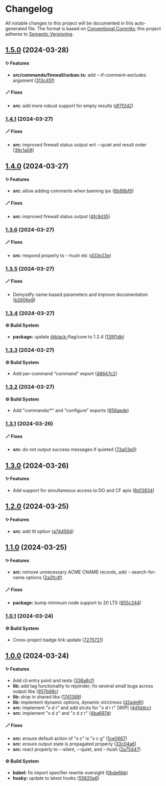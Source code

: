 # Changelog

All notable changes to this project will be documented in this auto-generated
file. The format is based on [Conventional Commits][1];
this project adheres to [Semantic Versioning][2].

## [1.5.0][3] (2024-03-28)

#### ✨ Features

- **src/commands/firewall/unban.ts:** add --if-comment-excludes argument ([313c45f][4])

#### 🪄 Fixes

- **src:** add more robust support for empty results ([df7f2d2][5])

### [1.4.1][6] (2024-03-27)

#### 🪄 Fixes

- **src:** improved firewall status output wrt --quiet and result order ([39c1a08][7])

## [1.4.0][8] (2024-03-27)

#### ✨ Features

- **src:** allow adding comments when banning ips ([6b88bf6][9])

#### 🪄 Fixes

- **src:** improved firewall status output ([4fc9d35][10])

### [1.3.6][11] (2024-03-27)

#### 🪄 Fixes

- **src:** respond properly to --hush etc ([d33e23e][12])

### [1.3.5][13] (2024-03-27)

#### 🪄 Fixes

- Demystify name-based parameters and improve documentation ([b2606e9][14])

### [1.3.4][15] (2024-03-27)

#### ⚙️ Build System

- **package:** update [@black-][16]flag/core to 1.2.4 ([139f1db][17])

### [1.3.3][18] (2024-03-27)

#### ⚙️ Build System

- Add per-command "command" export ([48647c2][19])

### [1.3.2][20] (2024-03-27)

#### ⚙️ Build System

- Add "commands/\*" and "configure" exports ([956aede][21])

### [1.3.1][22] (2024-03-26)

#### 🪄 Fixes

- **src:** do not output success messages if quieted ([73a03e0][23])

## [1.3.0][24] (2024-03-26)

#### ✨ Features

- Add support for simultaneous access to DO and CF apis ([8d13834][25])

## [1.2.0][26] (2024-03-25)

#### ✨ Features

- **src:** add ttl option ([a744584][27])

## [1.1.0][28] (2024-03-25)

#### ✨ Features

- **src:** remove unnecessary ACME CNAME records, add --search-for-name options ([2a2fcdf][29])

#### 🪄 Fixes

- **package:** bump minimum node support to 20 LTS ([855c244][30])

### [1.0.1][31] (2024-03-24)

#### ⚙️ Build System

- Cross-project badge link update ([7275721][32])

## [1.0.0][33] (2024-03-24)

#### ✨ Features

- Add cli entry point and tests ([336a8cf][34])
- **lib:** add tag functionality to rejoinder; fix several small bugs across output libs ([957b68c][35])
- **lib:** drop in shared libs ([1741368][36])
- **lib:** implement dynamic options, dynamic strictness ([d2ade6f][37])
- **src:** implement "x d r" and add struts for "x d r r" \[WIP] ([4d1ddcc][38])
- **src:** implement "x d z" and "x d z r" ([4ba697d][39])

#### 🪄 Fixes

- **src:** ensure default action of "x c" is "x c g" ([1ce0667][40])
- **src:** ensure output state is propagated properly ([33c04a6][41])
- **src:** react properly to --silent, --quiet, and --hush ([2a75447][42])

#### ⚙️ Build System

- **babel:** fix import specifier rewrite oversight ([0bde6bb][43])
- **husky:** update to latest hooks ([55820a6][44])

[1]: https://conventionalcommits.org
[2]: https://semver.org
[3]: https://github.com/Xunnamius/xunnctl/compare/v1.4.1...v1.5.0
[4]: https://github.com/Xunnamius/xunnctl/commit/313c45fbac9ea9b36fa20917a4458b0452b9913f
[5]: https://github.com/Xunnamius/xunnctl/commit/df7f2d21fef57e322efbf2975ccee70cb42ba3c2
[6]: https://github.com/Xunnamius/xunnctl/compare/v1.4.0...v1.4.1
[7]: https://github.com/Xunnamius/xunnctl/commit/39c1a08f2c089f52c61128e8a098e7701e912d7f
[8]: https://github.com/Xunnamius/xunnctl/compare/v1.3.6...v1.4.0
[9]: https://github.com/Xunnamius/xunnctl/commit/6b88bf6eb8cf22bdfe98c3fe8a3b0e96ca6fe13b
[10]: https://github.com/Xunnamius/xunnctl/commit/4fc9d35d8304754bc3db99064de8e00a416babb1
[11]: https://github.com/Xunnamius/xunnctl/compare/v1.3.5...v1.3.6
[12]: https://github.com/Xunnamius/xunnctl/commit/d33e23e1d6c659b3ba71ec93c3f4784e6a94ba47
[13]: https://github.com/Xunnamius/xunnctl/compare/v1.3.4...v1.3.5
[14]: https://github.com/Xunnamius/xunnctl/commit/b2606e9808f7f8f1b87efdcc8d5ee7edb905d06f
[15]: https://github.com/Xunnamius/xunnctl/compare/v1.3.3...v1.3.4
[16]: https://github.com/black-
[17]: https://github.com/Xunnamius/xunnctl/commit/139f1db135ea31782f9810c8476ce3a52832947f
[18]: https://github.com/Xunnamius/xunnctl/compare/v1.3.2...v1.3.3
[19]: https://github.com/Xunnamius/xunnctl/commit/48647c253e3b6babc1b69f501af99a73a58542bd
[20]: https://github.com/Xunnamius/xunnctl/compare/v1.3.1...v1.3.2
[21]: https://github.com/Xunnamius/xunnctl/commit/956aede83e0bf9b08b6f0fd5e09b1cc68fa45030
[22]: https://github.com/Xunnamius/xunnctl/compare/v1.3.0...v1.3.1
[23]: https://github.com/Xunnamius/xunnctl/commit/73a03e0f9551455216950b90425a47b95788681a
[24]: https://github.com/Xunnamius/xunnctl/compare/v1.2.0...v1.3.0
[25]: https://github.com/Xunnamius/xunnctl/commit/8d13834e72889aaaf3935e861a3c326b306e1e8b
[26]: https://github.com/Xunnamius/xunnctl/compare/v1.1.0...v1.2.0
[27]: https://github.com/Xunnamius/xunnctl/commit/a7445847ee35170b0345d17ff5c28d8e13bfe3f5
[28]: https://github.com/Xunnamius/xunnctl/compare/v1.0.1...v1.1.0
[29]: https://github.com/Xunnamius/xunnctl/commit/2a2fcdfb26b0e5bc21c5d607bdb5f09eb12031e4
[30]: https://github.com/Xunnamius/xunnctl/commit/855c2445b1f4c39895937e849e372aec5ad1416a
[31]: https://github.com/Xunnamius/xunnctl/compare/v1.0.0...v1.0.1
[32]: https://github.com/Xunnamius/xunnctl/commit/7275721d2c76c3580bd7474c367cddf9f6fb2b76
[33]: https://github.com/Xunnamius/xunnctl/compare/1741368d12017a3366d8f4f84ad3a97d8814f892...v1.0.0
[34]: https://github.com/Xunnamius/xunnctl/commit/336a8cf9914bcf207b8530c3597c9a0c97ba2e6c
[35]: https://github.com/Xunnamius/xunnctl/commit/957b68c756a696f3c5856508ca1d9791c77e6e96
[36]: https://github.com/Xunnamius/xunnctl/commit/1741368d12017a3366d8f4f84ad3a97d8814f892
[37]: https://github.com/Xunnamius/xunnctl/commit/d2ade6fd093589b4add43c453e2ccd2d996ba264
[38]: https://github.com/Xunnamius/xunnctl/commit/4d1ddcc73f0c9932daec7a7ad8df92ede50770b2
[39]: https://github.com/Xunnamius/xunnctl/commit/4ba697d417cb97f097f29722bee10564a2e28679
[40]: https://github.com/Xunnamius/xunnctl/commit/1ce06679cd485cbe6bba55151f6b3abbe290047f
[41]: https://github.com/Xunnamius/xunnctl/commit/33c04a62a26f088395322f460e0139338ad5eb0e
[42]: https://github.com/Xunnamius/xunnctl/commit/2a754470b266a5b09fa0d0d2b426d51f2e34a831
[43]: https://github.com/Xunnamius/xunnctl/commit/0bde6bb01025b7eb4ffa2e65c99da53158ffb166
[44]: https://github.com/Xunnamius/xunnctl/commit/55820a6b9f3699c53b5f2bd972f4d86a7efa951d
